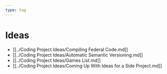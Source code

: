 ```yaml
---
type: tag
---
```

# Ideas

- [[../Coding Project Ideas/Compiling Federal Code.md]]
- [[../Coding Project Ideas/Automatic Semantic Versioning.md]]
- [[../Coding Project Ideas/Games List.md]]
- [[../Coding Project Ideas/Coming Up With Ideas for a Side Project.md]]
